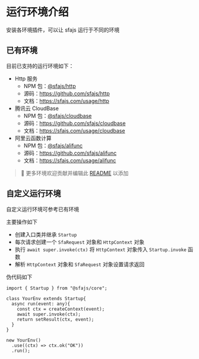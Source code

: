 # 运行环境介绍

安装各环境插件，可以让 sfajs 运行于不同的环境

## 已有环境

目前已支持的运行环境如下：

- Http 服务
  - NPM 包：[@sfajs/http](https://www.npmjs.com/package/@sfajs/http)
  - 源码：<https://github.com/sfajs/http>
  - 文档：<https://sfajs.com/usage/http>
- 腾讯云 CloudBase
  - NPM 包：[@sfajs/cloudbase](https://www.npmjs.com/package/@sfajs/cloudbase)
  - 源码：<https://github.com/sfajs/cloudbase>
  - 文档：<https://sfajs.com/usage/cloudbase>
- 阿里云函数计算
  - NPM 包：[@sfajs/alifunc](https://www.npmjs.com/package/@sfajs/alifunc)
  - 源码：<https://github.com/sfajs/alifunc>
  - 文档：<https://sfajs.com/usage/alifunc>

> 🎉 更多环境欢迎贡献并编辑此 [README](https://github.com/sfajs/sfajs.com/edit/main/docs/usage/env.md) 以添加

## 自定义运行环境

自定义运行环境可参考已有环境

主要操作如下

- 创建入口类并继承 `Startup`
- 每次请求创建一个 `SfaRequest` 对象和 `HttpContext` 对象
- 执行 `await super.invoke(ctx)` 将 `HttpContext` 对象传入 `Startup.invoke` 函数
- 解析 `HttpContext` 对象和 `SfaRequest` 对象设置请求返回

伪代码如下

```TS
import { Startup } from "@sfajs/core";

class YourEnv extends Startup{
  async run(event: any){
    const ctx = createContext(event);
    await super.invoke(ctx);
    return setResult(ctx, event);
  }
}

new YourEnv()
  .use((ctx) => ctx.ok("OK"))
  .run();
```
